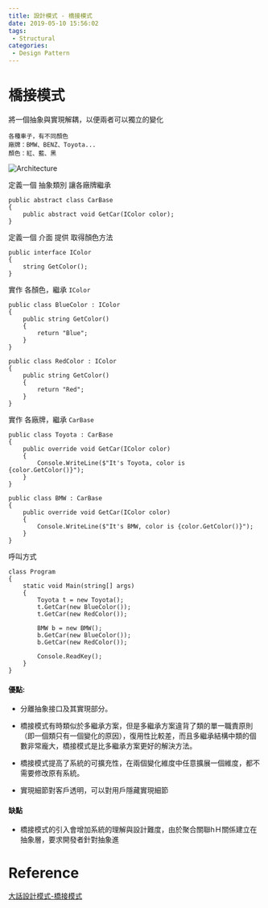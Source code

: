 ```yaml
---
title: 設計模式 - 橋接模式
date: 2019-05-10 15:56:02
tags:
 - Structural
categories: 
 - Design Pattern
---
```


# 橋接模式
將一個抽象與實現解耦，以便兩者可以獨立的變化

    各種車子，有不同顏色
    廠牌：BMW、BENZ、Toyota...
    顏色：紅、藍、黑
![Architecture](2.png)

定義一個 抽象類別 讓各廠牌繼承

    public abstract class CarBase
    {
        public abstract void GetCar(IColor color);
    }

定義一個 介面 提供 取得顏色方法

    public interface IColor
    {
        string GetColor();
    }

實作 各顏色，繼承 `IColor`

    public class BlueColor : IColor
    {
        public string GetColor()
        {
            return "Blue";
        }
    }

    public class RedColor : IColor
    {
        public string GetColor()
        {
            return "Red";
        }
    }

實作 各廠牌，繼承 `CarBase`

    public class Toyota : CarBase
    {
        public override void GetCar(IColor color)
        {
            Console.WriteLine($"It's Toyota, color is {color.GetColor()}");
        }
    }

    public class BMW : CarBase
    {
        public override void GetCar(IColor color)
        {
            Console.WriteLine($"It's BMW, color is {color.GetColor()}");
        }
    }

呼叫方式

    class Program
    {
        static void Main(string[] args)
        {
            Toyota t = new Toyota();
            t.GetCar(new BlueColor());
            t.GetCar(new RedColor());

            BMW b = new BMW();
            b.GetCar(new BlueColor());
            b.GetCar(new RedColor());

            Console.ReadKey();
        }
    }

#### 優點:

- 分離抽象接口及其實現部分。

- 橋接模式有時類似於多繼承方案，但是多繼承方案違背了類的單一職責原則（即一個類只有一個變化的原因），復用性比較差，而且多繼承結構中類的個數非常龐大，橋接模式是比多繼承方案更好的解決方法。

- 橋接模式提高了系統的可擴充性，在兩個變化維度中任意擴展一個維度，都不需要修改原有系統。

- 實現細節對客戶透明，可以對用戶隱藏實現細節

#### 缺點

- 橋接模式的引入會增加系統的理解與設計難度，由於聚合關聯hＨ關係建立在抽象層，要求開發者針對抽象進

# Reference
[大話設計模式-橋接模式](https://kknews.cc/tech/8m2kv9g.html)